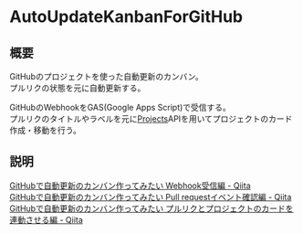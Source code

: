 # AutoUpdateKanbanForGitHub
## 概要
GitHubのプロジェクトを使った自動更新のカンバン。<br>
プルリクの状態を元に自動更新する。

GitHubのWebhookをGAS(Google Apps Script)で受信する。<br>
プルリクのタイトルやラベルを元に[Projects](https://developer.github.com/v3/projects/)APIを用いてプロジェクトのカード作成・移動を行う。

## 説明
[GitHubで自動更新のカンバン作ってみたい Webhook受信編 - Qiita](https://qiita.com/KanaSakaguchi/items/ccb3432a262cb723327a)<br>
[GitHubで自動更新のカンバン作ってみたい Pull requestイベント確認編 - Qiita](https://qiita.com/KanaSakaguchi/items/09a330cd361382b86c70)<br>
[GitHubで自動更新のカンバン作ってみたい プルリクとプロジェクトのカードを連動させる編 - Qiita](https://qiita.com/KanaSakaguchi/items/2ba20632d66fe7a3587e)<br>
